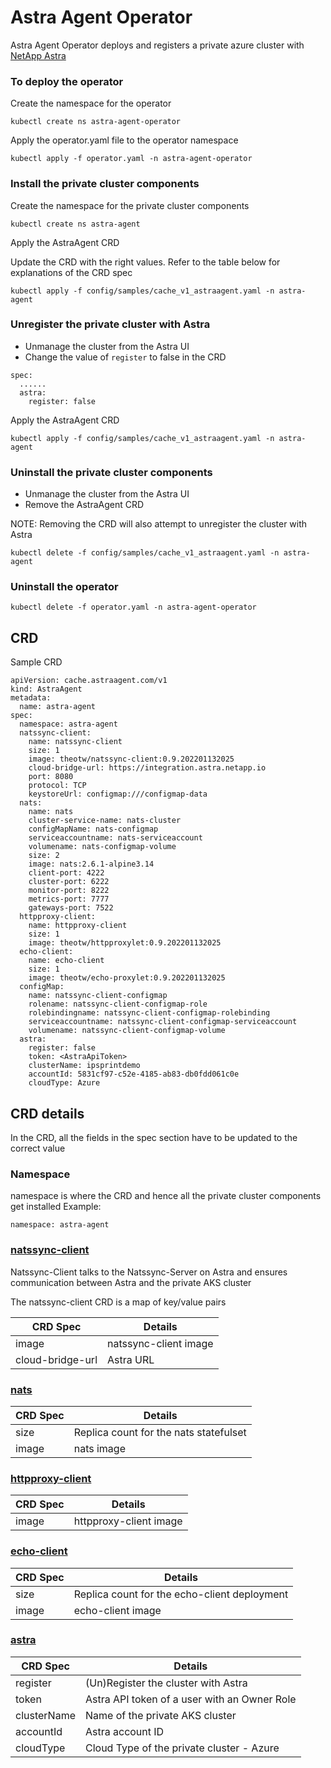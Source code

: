 # Astra Agent Operator 

Astra Agent Operator deploys and registers a private azure cluster with [NetApp Astra](https://cloud.netapp.com/astra)

### To deploy the operator
Create the namespace for the operator
```
kubectl create ns astra-agent-operator
```
Apply the operator.yaml file to the operator namespace
```
kubectl apply -f operator.yaml -n astra-agent-operator
```
### Install the private cluster components
Create the namespace for the private cluster components
```
kubectl create ns astra-agent
```
Apply the AstraAgent CRD

Update the CRD with the right values. Refer to the table below for explanations of the CRD spec
```
kubectl apply -f config/samples/cache_v1_astraagent.yaml -n astra-agent
```
### Unregister the private cluster with Astra
- Unmanage the cluster from the Astra UI
- Change the value of `register` to false in the CRD
```
spec:
  ......
  astra:
    register: false
```
Apply the AstraAgent CRD
```
kubectl apply -f config/samples/cache_v1_astraagent.yaml -n astra-agent
```
### Uninstall the private cluster components
- Unmanage the cluster from the Astra UI
- Remove the AstraAgent CRD

NOTE: Removing the CRD will also attempt to unregister the cluster with Astra
```
kubectl delete -f config/samples/cache_v1_astraagent.yaml -n astra-agent
```
### Uninstall the operator
```
kubectl delete -f operator.yaml -n astra-agent-operator
```
## CRD
Sample CRD
```
apiVersion: cache.astraagent.com/v1
kind: AstraAgent
metadata:
  name: astra-agent
spec:
  namespace: astra-agent
  natssync-client:
    name: natssync-client
    size: 1
    image: theotw/natssync-client:0.9.202201132025
    cloud-bridge-url: https://integration.astra.netapp.io
    port: 8080
    protocol: TCP
    keystoreUrl: configmap:///configmap-data
  nats:
    name: nats
    cluster-service-name: nats-cluster
    configMapName: nats-configmap
    serviceaccountname: nats-serviceaccount
    volumename: nats-configmap-volume
    size: 2
    image: nats:2.6.1-alpine3.14
    client-port: 4222
    cluster-port: 6222
    monitor-port: 8222
    metrics-port: 7777
    gateways-port: 7522
  httpproxy-client:
    name: httpproxy-client
    size: 1
    image: theotw/httpproxylet:0.9.202201132025
  echo-client:
    name: echo-client
    size: 1
    image: theotw/echo-proxylet:0.9.202201132025
  configMap:
    name: natssync-client-configmap
    rolename: natssync-client-configmap-role
    rolebindingname: natssync-client-configmap-rolebinding
    serviceaccountname: natssync-client-configmap-serviceaccount
    volumename: natssync-client-configmap-volume
  astra:
    register: false
    token: <AstraApiToken>
    clusterName: ipsprintdemo
    accountId: 5831cf97-c52e-4185-ab83-db0fdd061c0e
    cloudType: Azure
```

## CRD details
In the CRD, all the fields in the spec section have to be updated to the correct value

### Namespace
namespace is where the CRD and hence all the private cluster components get installed
Example:
```
namespace: astra-agent
```
### [natssync-client](https://github.com/theotw/natssync)
Natssync-Client talks to the Natssync-Server on Astra and ensures communication between Astra and the private AKS cluster

The natssync-client CRD is a map of key/value pairs

| CRD Spec          | Details       |
| ----------------- | ------------- |
| image             | natssync-client image |
| cloud-bridge-url  | Astra URL  |

### [nats](https://nats.io/)
| CRD Spec             | Details       |
| ---------------------| ------------- |
| size                 | Replica count for the nats statefulset |
| image                | nats image |

### [httpproxy-client](https://github.com/theotw/natssync)
| CRD Spec | Details       |
| ---------| ------------- |
| image    | httpproxy-client image |

### [echo-client](https://github.com/theotw/natssync)
| CRD Spec | Details       |
| ---------| ------------- |
| size     | Replica count for the echo-client deployment |
| image    | echo-client image |

### [astra](https://cloud.netapp.com/astra)
| CRD Spec      | Details       |
| ------------- | ------------- |
| register      | (Un)Register the cluster with Astra |
| token         | Astra API token of a user with an Owner Role|
| clusterName   | Name of the private AKS cluster |
| accountId     | Astra account ID |
| cloudType     | Cloud Type of the private cluster - Azure |

